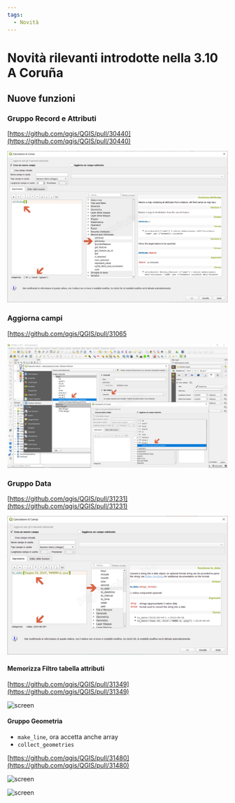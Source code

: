 ```yaml
---
tags:
  - Novità
---
```


# Novità rilevanti introdotte nella 3.10 A Coruña

## Nuove funzioni

### Gruppo Record e Attributi

[https://github.com/qgis/QGIS/pull/30440](https://github.com/qgis/QGIS/pull/30440)

![screen](../img/novita_310/img_01.png)

### Aggiorna campi

[https://github.com/qgis/QGIS/pull/31065

![screen](../img/novita_310/img_02.png)

### Gruppo Data

[https://github.com/qgis/QGIS/pull/31231](https://github.com/qgis/QGIS/pull/31231)

![screen](../img/novita_310/img_03.png)

#### Memorizza Filtro tabella attributi

[https://github.com/qgis/QGIS/pull/31349](https://github.com/qgis/QGIS/pull/31349)

![screen](https://user-images.githubusercontent.com/28384354/63512424-1aa32d80-c4e4-11e9-96f8-505d9544db8e.gif)

#### Gruppo Geometria

- `make_line`, ora accetta anche array
- `collect_geometries`

[https://github.com/qgis/QGIS/pull/31480](https://github.com/qgis/QGIS/pull/31480)

![screen](https://user-images.githubusercontent.com/1829991/63907376-85adb080-ca5e-11e9-8879-b5f72b5dc4ff.png)

![screen](https://user-images.githubusercontent.com/1829991/63907352-6ca4ff80-ca5e-11e9-9b18-82a1618e1eba.png)
